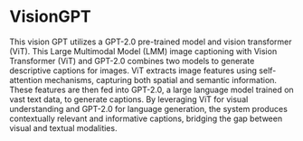 # VisionGPT

This vision GPT utilizes a GPT-2.0 pre-trained model and vision transformer (ViT). This Large Multimodal Model (LMM) image captioning with Vision Transformer (ViT) and GPT-2.0 combines two models to generate descriptive captions for images. ViT extracts image features using self-attention mechanisms, capturing both spatial and semantic information. These features are then fed into GPT-2.0, a large language model trained on vast text data, to generate captions. By leveraging ViT for visual understanding and GPT-2.0 for language generation, the system produces contextually relevant and informative captions, bridging the gap between visual and textual modalities.
